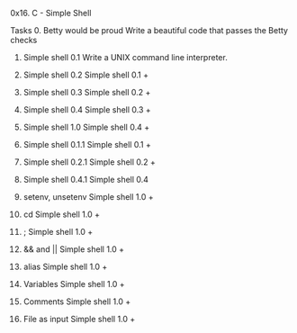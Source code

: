 0x16. C - Simple Shell

Tasks
0. Betty would be proud
Write a beautiful code that passes the Betty checks

1. Simple shell 0.1
Write a UNIX command line interpreter.

2. Simple shell 0.2
Simple shell 0.1 +

3. Simple shell 0.3
Simple shell 0.2 +

4. Simple shell 0.4
Simple shell 0.3 +

5. Simple shell 1.0
Simple shell 0.4 +

6. Simple shell 0.1.1
Simple shell 0.1 +

7. Simple shell 0.2.1
Simple shell 0.2 +

8. Simple shell 0.4.1
Simple shell 0.4 

9. setenv, unsetenv
Simple shell 1.0 +

10. cd
Simple shell 1.0 +

11. ;
Simple shell 1.0 +

12. && and ||
Simple shell 1.0 +

13. alias
Simple shell 1.0 +

14. Variables
Simple shell 1.0 +

15. Comments
Simple shell 1.0 +

16. File as input
Simple shell 1.0 +

